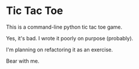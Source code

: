# Tic Tac Toe

This is a command-line python tic tac toe game.

Yes, it's bad. I wrote it poorly on purpose (probably).

I'm planning on refactoring it as an exercise.

Bear with me.
